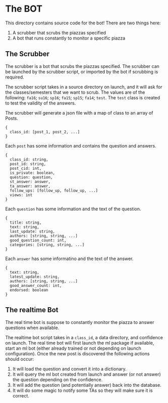 # The BOT
This directory contains source code for the bot! There are two things here:
1. A scrubber that scrubs the piazzas specified
2. A bot that runs constantly to monitor a specific piazza

## The Scrubber
The scrubber is a bot that scrubs the piazzas specified. The scrubber can be launched
by the scrubber script, or imported by the bot if scrubbing is required.

The scrubber script takes in a source directory on launch, and it will ask for the 
classes/semesters that we want to scrub. The values are of the following: `fa16`;
`su16`; `sp16`; `fa15`; `sp15`; `fa14`; `test`. The `test` class is created to test
the validity of the answers.

The scrubber will generate a json file with a map of class to an array of Posts.
```
{
  class_id: [post_1, post_2, ...]
}
```

Each `post` has some information and contains the question and answers.
```
{
  class_id: string, 
  post_id: string, 
  post_cid: int,
  is_private: boolean,
  question: question,
  st_answer: answer,
  ta_answer: answer,
  follow_ups: [follow_up, follow_up, ...]
  views: int
}
```

Each `question` has some information and the text of the question.
```
{
  title: string,
  text: string,
  last_update: string,
  authors: [string, string, ...]
  good_question_count: int,
  categories: [string, string, ...]
}
```

Each `answer` has some informatino and the text of the answer.
```
{
  text: string,
  latest_update: string,
  authors: [string, string, ...]
  good_answer_count: int,
  endorsed: boolean
}
```

## The realtime Bot
The real time bot is suppose to constantly monitor the piazza to answer questions
when available.

The realtime bot script takes in a `class_id`, a data directory, and confidence on launch.
The real time bot will first launch the ml package if available, start an ml bot (either
already trained or not depending on launch configuration). Once the new post is 
discovered the following actions should occur:

1. It will load the question and convert it into a dictionary.
2. It will query the ml bot created from launch and answer (or not answer) the question
   depending on the confidence.
3. It will add the question (and potentially answer) back into the database.
4. It will do some magic to notify some TAs so they will make sure it is correct.




